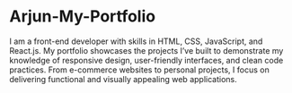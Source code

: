 # Arjun-My-Portfolio
I am a front-end developer with skills in HTML, CSS, JavaScript, and React.js. My portfolio showcases the projects I’ve built to demonstrate my knowledge of responsive design, user-friendly interfaces, and clean code practices. From e-commerce websites to personal projects, I focus on delivering functional and visually appealing web applications.
